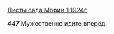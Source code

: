 
[Листы сада Мории 1 1924г](https://127.0.0.1:4002/agni/1924)

___447___
Мужественно идите вперёд.   

